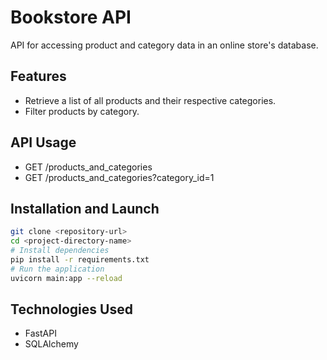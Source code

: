 # Bookstore API

API for accessing product and category data in an online store's database.

## Features

- Retrieve a list of all products and their respective categories.
- Filter products by category.

## API Usage

- GET /products_and_categories
- GET /products_and_categories?category_id=1

## Installation and Launch

```bash
git clone <repository-url>
cd <project-directory-name>
# Install dependencies
pip install -r requirements.txt
# Run the application
uvicorn main:app --reload
```

## Technologies Used

- FastAPI
- SQLAlchemy